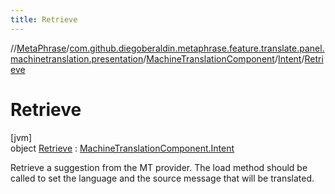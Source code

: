 ```yaml
---
title: Retrieve
---
```

//[MetaPhrase](../../../../../index.html)/[com.github.diegoberaldin.metaphrase.feature.translate.panel.machinetranslation.presentation](../../../index.html)/[MachineTranslationComponent](../../index.html)/[Intent](../index.html)/[Retrieve](index.html)



# Retrieve



[jvm]\
object [Retrieve](index.html) : [MachineTranslationComponent.Intent](../index.html)

Retrieve a suggestion from the MT provider. The load method should be called to set the language and the source message that will be translated.


